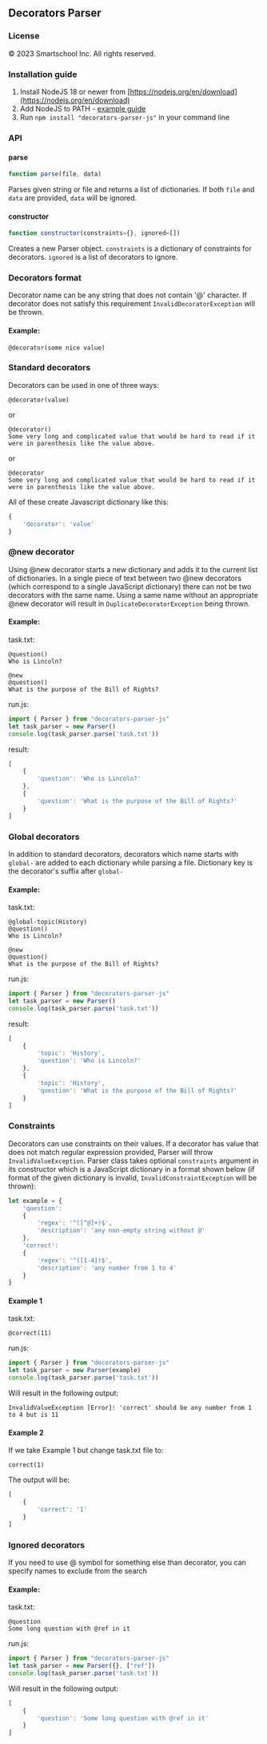 ## Decorators Parser

### License
© 2023 Smartschool Inc. All rights reserved.

### Installation guide
1. Install NodeJS 18 or newer from [https://nodejs.org/en/download](https://nodejs.org/en/download)
2. Add NodeJS to PATH - [example guide](https://www.tutorialspoint.com/nodejs/nodejs_environment_setup.htm)
3. Run `npm install "decorators-parser-js"` in your command line


### API
#### parse
```js
function parse(file, data)
```
Parses given string or file and returns a list of dictionaries. If both `file` and `data` are provided, `data` will be ignored.

#### constructor
```js
function constructor(constraints={}, ignored=[])
```
Creates a new Parser object. `constraints` is a dictionary of constraints for decorators. `ignored` is a list of decorators to ignore.

### Decorators format
Decorator name can be any string that does not contain '@' character. If decorator
does not satisfy this requirement `InvalidDecoratorException` will be thrown.

#### Example:
```
@decorator(some nice value)
```

### Standard decorators
Decorators can be used in one of three ways:
```
@decorator(value)
```
or
```
@decorator()
Some very long and complicated value that would be hard to read if it were in parenthesis like the value above.
```
or
```
@decorator
Some very long and complicated value that would be hard to read if it were in parenthesis like the value above.
```

All of these create Javascript dictionary like this:
```js
{
    'decorator': 'value'
}
```

### @new decorator

Using @new decorator starts a new dictionary and adds it to the current list of dictionaries. In a single piece of text between two @new decorators (which correspond to a single JavaScript dictionary) there can not be two decorators with the same name. Using a same name without an appropriate @new decorator will result in `DuplicateDecoratorException` being thrown.

#### Example:
task.txt:
```
@question()
Who is Lincoln?

@new
@question()
What is the purpose of the Bill of Rights?
```

run.js:
```js
import { Parser } from "decorators-parser-js"
let task_parser = new Parser()
console.log(task_parser.parse('task.txt'))
```

result:
```js
[
    {
        'question': 'Who is Lincoln?'
    },
    {
        'question': 'What is the purpose of the Bill of Rights?'
    }
]
```
### Global decorators

In addition to standard decorators, decorators which name starts with `global-` are added to each dictionary while parsing a file. Dictionary key is the decorator's suffix after `global-` 

#### Example:
task.txt:
```
@global-topic(History)
@question()
Who is Lincoln?

@new
@question()
What is the purpose of the Bill of Rights?
```

run.js:
```js
import { Parser } from "decorators-parser-js"
let task_parser = new Parser()
console.log(task_parser.parse('task.txt'))
```

result:
```js
[
    {
        'topic': 'History',
        'question': 'Who is Lincoln?'
    },
    {
        'topic': 'History',
        'question': 'What is the purpose of the Bill of Rights?'
    }
]
```

### Constraints

Decorators can use constraints on their values. If a decorator has value that does not match regular expression
provided, Parser will throw `InvalidValueException`. Parser class takes optional `constraints` argument in its constructor which
is a JavaScript dictionary in a format shown below (if format of the given dictionary is invalid, `InvalidConstraintException` will be thrown):
```js
let example = {
    'question': 
    {
        'regex': '^([^@]+)$',
        'description': 'any non-empty string without @'
    },
    'correct':
    {
        'regex': '^([1-4])$',
        'description': 'any number from 1 to 4'
    }
}
```


#### Example 1

task.txt:
```
@correct(11)
```

run.js:
```js
import { Parser } from "decorators-parser-js"
let task_parser = new Parser(example)
console.log(task_parser.parse('task.txt'))
```

Will result in the following output:
```
InvalidValueException [Error]: 'correct' should be any number from 1 to 4 but is 11
```

#### Example 2
If we take Example 1 but change task.txt file to:
```
correct(1)
```

The output will be:
```js
[
    {
        'correct': '1'
    }
]
```

### Ignored decorators

If you need to use @ symbol for something else than decorator, you can specify
names to exclude from the search

#### Example:
task.txt:
```
@question
Some long question with @ref in it
```

run.js:
```js
import { Parser } from "decorators-parser-js"
let task_parser = new Parser({}, ["ref"])
console.log(task_parser.parse('task.txt'))
```

Will result in the following output:
```js
[
    {
        'question': 'Some long question with @ref in it'
    }
]
```